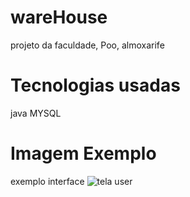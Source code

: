 # wareHouse
projeto da faculdade, Poo, almoxarife

# Tecnologias usadas
java
MYSQL

# Imagem Exemplo 


exemplo interface
![tela user](https://user-images.githubusercontent.com/83655725/133627376-814b9ca9-fa66-4895-83a0-b94615602368.png)
